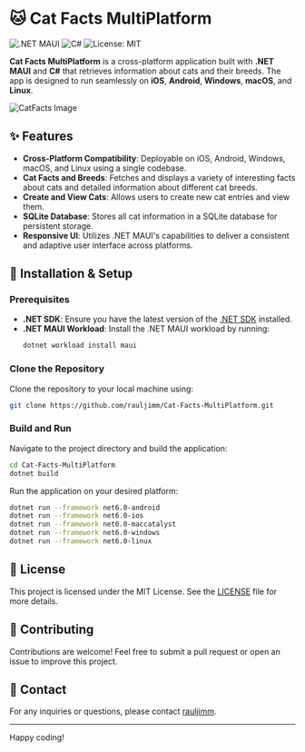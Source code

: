 # 🐱 Cat Facts MultiPlatform

![.NET MAUI](https://img.shields.io/badge/.NET%20MAUI-Framework-blueviolet)
![C#](https://img.shields.io/badge/C%23-Language-blue)
![License: MIT](https://img.shields.io/badge/License-MIT-green)

**Cat Facts MultiPlatform** is a cross-platform application built with **.NET MAUI** and **C#** that retrieves information about cats and their breeds. The app is designed to run seamlessly on **iOS**, **Android**, **Windows**, **macOS**, and **Linux**.


![CatFacts Image](https://github.com/rauljimm/CatFacts/blob/main/CatFacts/Resources/Images/cat_view.jpg)

## ✨ Features

- **Cross-Platform Compatibility**: Deployable on iOS, Android, Windows, macOS, and Linux using a single codebase.
- **Cat Facts and Breeds**: Fetches and displays a variety of interesting facts about cats and detailed information about different cat breeds.
- **Create and View Cats**: Allows users to create new cat entries and view them.
- **SQLite Database**: Stores all cat information in a SQLite database for persistent storage.
- **Responsive UI**: Utilizes .NET MAUI's capabilities to deliver a consistent and adaptive user interface across platforms.

## 🚀 Installation & Setup

### Prerequisites

- **.NET SDK**: Ensure you have the latest version of the [.NET SDK](https://dotnet.microsoft.com/download/dotnet) installed.
- **.NET MAUI Workload**: Install the .NET MAUI workload by running:
  ```bash
  dotnet workload install maui
  ```

### Clone the Repository

Clone the repository to your local machine using:
```bash
git clone https://github.com/rauljimm/Cat-Facts-MultiPlatform.git
```

### Build and Run

Navigate to the project directory and build the application:
```bash
cd Cat-Facts-MultiPlatform
dotnet build
```

Run the application on your desired platform:
```bash
dotnet run --framework net6.0-android
dotnet run --framework net6.0-ios
dotnet run --framework net6.0-maccatalyst
dotnet run --framework net6.0-windows
dotnet run --framework net6.0-linux
```

## 📜 License

This project is licensed under the MIT License. See the [LICENSE](LICENSE) file for more details.

## 🤝 Contributing

Contributions are welcome! Feel free to submit a pull request or open an issue to improve this project.

## 📧 Contact

For any inquiries or questions, please contact [rauljimm](https://github.com/rauljimm).

---

Happy coding!
